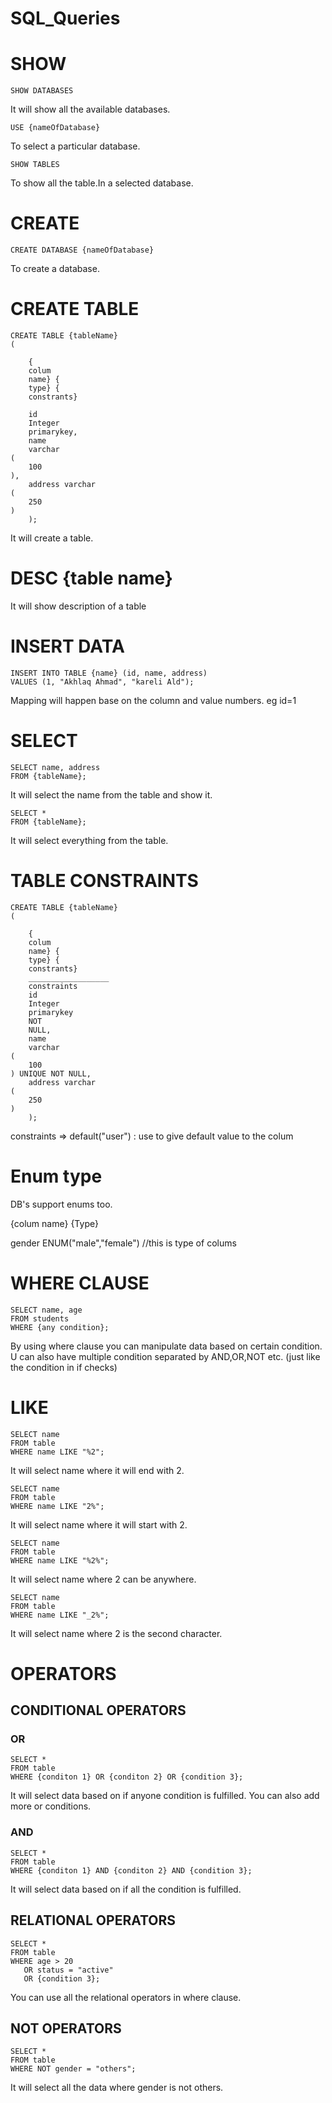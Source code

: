 # SQL_Queries

# SHOW

```postgresql
SHOW DATABASES
```

It will show all the available databases.

```postgresql
USE {nameOfDatabase}
```

To select a particular database.

```postgresql
SHOW TABLES
```

To show all the table.In a selected database.

# CREATE

```postgresql
CREATE DATABASE {nameOfDatabase}
```

To create a database.

# CREATE TABLE

```postgresql
CREATE TABLE {tableName}
(

    {
    colum
    name} {
    type} {
    constrants}

    id
    Integer
    primarykey,
    name
    varchar
(
    100
),
    address varchar
(
    250
)
    );
```

It will create a table.

# DESC {table name}

It will show description of a table

# INSERT DATA

```postgresql
INSERT INTO TABLE {name} (id, name, address)
VALUES (1, "Akhlaq Ahmad", "kareli Ald");
```

Mapping will happen base on the column and value numbers. eg id=1

# SELECT

```postgresql
SELECT name, address
FROM {tableName};
```

It will select the name from the table and show it.

```postgresql
SELECT *
FROM {tableName};
```

It will select everything from the table.

# TABLE CONSTRAINTS

```postgresql
CREATE TABLE {tableName}
(

    {
    colum
    name} {
    type} {
    constrants}
    __________________
    constraints
    id
    Integer
    primarykey
    NOT
    NULL,
    name
    varchar
(
    100
) UNIQUE NOT NULL,
    address varchar
(
    250
)
    );
```

constraints =>
default("user") : use to give default value to the colum

# Enum type

DB's support enums too.

{colum name} {Type}

gender ENUM("male","female")  //this is type of colums

# WHERE CLAUSE

```postgresql
SELECT name, age
FROM students
WHERE {any condition};
```

By using where clause you can manipulate data based on certain condition. U can also have multiple condition separated
by AND,OR,NOT etc. (just like the condition in if checks)

# LIKE

```postgresql
SELECT name
FROM table
WHERE name LIKE "%2";
```

It will select name where it will end with 2.

```postgresql
SELECT name
FROM table
WHERE name LIKE "2%";
```

It will select name where it will start with 2.

```postgresql
SELECT name
FROM table
WHERE name LIKE "%2%";
```

It will select name where 2 can be anywhere.

```postgresql
SELECT name
FROM table
WHERE name LIKE "_2%";
```

It will select name where 2 is the second character.

# OPERATORS

## CONDITIONAL OPERATORS

### OR

```postgresql
SELECT *
FROM table
WHERE {conditon 1} OR {conditon 2} OR {condition 3};
```

It will select data based on if anyone condition is fulfilled.
You can also add more or conditions.

### AND

```postgresql
SELECT *
FROM table
WHERE {conditon 1} AND {conditon 2} AND {condition 3};
```

It will select data based on if all the condition is fulfilled.

## RELATIONAL OPERATORS

```postgresql
SELECT *
FROM table
WHERE age > 20
   OR status = "active"
   OR {condition 3};
```

You can use all the relational operators in where clause.

## NOT OPERATORS

```postgresql
SELECT *
FROM table
WHERE NOT gender = "others";
```

It will select all the data where gender is not others.